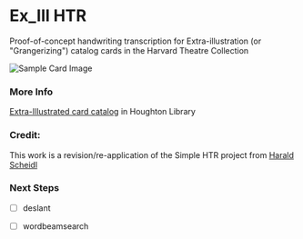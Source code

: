 # Ex_Ill HTR
Proof-of-concept handwriting transcription for Extra-illustration (or "Grangerizing") catalog cards in the Harvard Theatre Collection

![Sample Card Image](https://libapps.s3.amazonaws.com/accounts/56717/images/Ex_Ill_Card.JPG)

### More Info
[Extra-Illustrated card catalog](https://guides.library.harvard.edu/c.php?g=952283&p=6870117&preview=f9ab7760c58a9bd38a72eb2dc5ddf111) in Houghton Library

### Credit:
This work is a revision/re-application of the Simple HTR project from [Harald Scheidl](https://github.com/githubharald/SimpleHTR)

### Next Steps
- [ ] deslant
- [ ] wordbeamsearch

